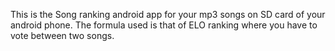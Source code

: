 This is the Song ranking android app for your mp3 songs on SD card of your android phone.
The formula used is that of ELO ranking where you have to vote between two songs.
